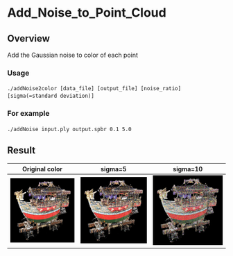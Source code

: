 # Add_Noise_to_Point_Cloud
## Overview
Add the Gaussian noise to color of each point

### Usage
`./addNoise2color [data_file] [output_file] [noise_ratio] [sigma(=standard deviation)]`

### For example
`./addNoise input.ply output.spbr 0.1 5.0`

## Result
|Original color|sigma=5|sigma=10|
|:-:|:-:|:-:|
|![color_noise1](sample_images/funehoko_original_color.bmp)|![color_noise2](sample_images/100per_sigma5.bmp)|![color_noise3](sample_images/100per_sigma10.bmp)|